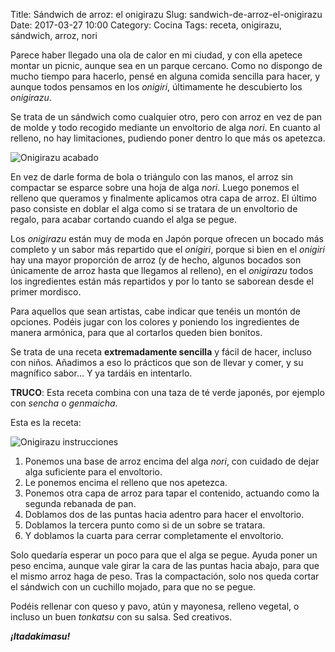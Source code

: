 Title: Sándwich de arroz: el onigirazu
Slug: sandwich-de-arroz-el-onigirazu
Date: 2017-03-27 10:00
Category: Cocina
Tags: receta, onigirazu, sándwich, arroz, nori



Parece haber llegado una ola de calor en mi ciudad, y con ella apetece montar un picnic, aunque sea en un parque cercano. Como no dispongo de mucho tiempo para hacerlo, pensé en alguna comida sencilla para hacer, y aunque todos pensamos en los *onigiri*, últimamente he descubierto los *onigirazu*.

Se trata de un sándwich como cualquier otro, pero con arroz en vez de pan de molde y todo recogido mediante un envoltorio de alga *nori*. En cuanto al relleno, no hay limitaciones, pudiendo poner dentro lo que más os apetezca.

![Onigirazu acabado]({filename}/images/onigirazu_acabado.jpg)

En vez de darle forma de bola o triángulo con las manos, el arroz sin compactar se esparce sobre una hoja de alga *nori*. Luego ponemos el relleno que queramos y finalmente aplicamos otra capa de arroz. El último paso consiste en doblar el alga como si se tratara de un envoltorio de regalo, para acabar cortando cuando el alga se pegue.

Los *onigirazu* están muy de moda en Japón porque ofrecen un bocado más completo y un sabor más repartido que el *onigiri*, porque si bien en el *onigiri* hay una mayor proporción de arroz (y de hecho, algunos bocados son únicamente de arroz hasta que llegamos al relleno), en el *onigirazu* todos los ingredientes están más repartidos y por lo tanto se saborean desde el primer mordisco.

Para aquellos que sean artistas, cabe indicar que tenéis un montón de opciones. Podéis jugar con los colores y poniendo los ingredientes de manera armónica, para que al cortarlos queden bien bonitos.

Se trata de una receta **extremadamente sencilla** y fácil de hacer, incluso con niños. Añadimos a eso lo prácticos que son de llevar y comer, y su magnífico sabor... Y ya tardáis en intentarlo.

**TRUCO**: Esta receta combina con una taza de té verde japonés, por ejemplo con *sencha* o *genmaicha*.

Esta es la receta:

![Onigirazu instrucciones]({filename}/images/onigirazu_instrucciones.jpg)

1. Ponemos una base de arroz encima del alga *nori*, con cuidado de dejar alga suficiente para el envoltorio.
2. Le ponemos encima el relleno que nos apetezca.
3. Ponemos otra capa de arroz para tapar el contenido, actuando como la segunda rebanada de pan.
4. Doblamos dos de las puntas hacia adentro para hacer el envoltorio.
5. Doblamos la tercera punto como si de un sobre se tratara.
6. Y doblamos la cuarta para cerrar completamente el envoltorio.

Solo quedaría esperar un poco para que el alga se pegue. Ayuda poner un peso encima, aunque vale girar la cara de las puntas hacia abajo, para que el mismo arroz haga de peso. Tras la compactación, solo nos queda cortar el sándwich con un cuchillo mojado, para que no se pegue.

Podéis rellenar con queso y pavo, atún y mayonesa, relleno vegetal, o incluso un buen *tonkatsu* con su salsa. Sed creativos.

***¡Itadakimasu!***
